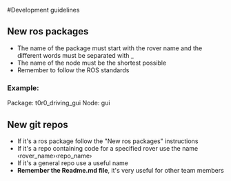 #Development guidelines 

## New ros packages
* The name of the package must start with the rover name and the different words must be separated with _
* The name of the node must be the shortest possible
* Remember to follow the ROS standards
### Example:
Package: t0r0_driving_gui
Node: gui

## New git repos
* If it's a ros package follow the "New ros packages" instructions
* If it's a repo containing code for a specified rover use the name ‹rover_name›‹repo_name›
* If it's a general repo use a useful name
* **Remember the Readme.md file**, it's very useful for other team members
